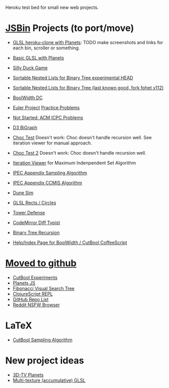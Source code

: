 Heroku test bed for small new web projects.

# [JSBin](http://jsbin.com/) Projects (to port/move)

 - [GLSL heroku-clone with Planets](http://jsbin.com/gefuv/edit): TODO make screenshots and links for each bin, scroller or something.
 - [Basic GLSL with Planets](http://jsbin.com/aCEcohi/edit)
 - [Silly Duck Game](http://jsbin.com/uCIGelO/edit)
 - [Sortable Nested Lists for Binary Tree experimental HEAD](http://jsbin.com/fohet/edit)
 - [Sortable Nested Lists for Binary Tree (last known good, fork fohet v112)](http://jsbin.com/larim/1/edit)
 - [BoolWidth DC](http://jsbin.com/larim/1/edit)
 - [Euler Project](https://projecteuler.net/problem=17) [Practice Problems](http://jsbin.com/mokif/edit)
 - [Not Started: ACM ICPC Problems](https://icpc.kattis.com/problems)
 - [D3 BiGraph](http://jsbin.com/bakoniso/edit)

 - [Choc Test](http://jsfiddle.net/emnh/c3ZVu/) Doesn't work: Choc doesn't handle recursion well. See iteration viewer for manual approach.
 - [Choc Test 2](http://jsfiddle.net/emnh/tDn7p/) Doesn't work: Choc doesn't handle recursion well.
 - [Iteration Viewer](http://jsbin.com/nulilide/edit) for Maximum Indenpendent Set Algorithm
 - [IPEC Appendix Sampling Algorithm](http://jsbin.com/wapuf/edit)
 - [IPEC Appendix CCMIS Algorithm](http://jsbin.com/qakal/edit)
 - [Dune Sim](http://jsbin.com/sacize/edit)
 - [GLSL Rects / Circles](http://jsbin.com/vefax/edit)
 - [Tower Defense](http://jsbin.com/poxam/edit)
 - [CodeMirror Diff Typist](http://jsbin.com/fimaj/edit)
 - [Binary Tree Recursion](http://jsbin.com/zumeyo/edit)
 - [Help/Index Page for BoolWidth / CutBool CoffeeScript](http://jsbin.com/lefihi/edit)

# [Moved to github](http://coffee-test-emh.herokuapp.com/)
 - [CutBool Experiments](http://jsbin.com/UfAnonA/edit)
 - [Planets JS](http://jsbin.com/ayemum/edit/)
 - [Fibonacci Visual Search Tree](http://jsbin.com/AneBATu/edit)
 - [ClojureScript REPL](http://jsbin.com/UcayUD/edit)
 - [GitHub Repo List](http://jsbin.com/OKiROPu/edit)
 - [Reddit NSFW Browser](http://jsbin.com/atokom/edit)

# LaTeX
 - [CutBool Sampling Algorithm](https://www.writelatex.com/1055942cnthjh#/2475098/)

# New project ideas
 - [3D-TV Planets](http://picanteverde.github.io/3dtv/src/tv3d5.html)
 - [Multi-texture (accumulative) GLSL](http://jsbin.com/rogigubi/1/edit)
